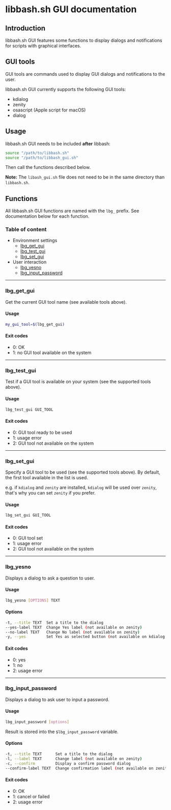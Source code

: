 # libbash.sh GUI documentation

## Introduction
libbash.sh GUI features some functions to display dialogs and notifications for scripts with graphical interfaces.

## GUI tools
GUI tools are commands used to display GUI dialogs and notifications to the user.

libbash.sh GUI currently supports the following GUI tools:
- kdialog
- zenity
- osascript (Apple script for macOS)
- dialog

## Usage
libbash.sh GUI needs to be included **after** libbash:
```bash
source "/path/to/libbash.sh"
source "/path/to/libbash_gui.sh"
```
Then call the functions described below.

**Note:** The `libash_gui.sh` file does not need to be in the same directory than `libbash.sh`.

## Functions
All libbash.sh GUI functions are named with the `lbg_` prefix. See documentation below for each function.

### Table of content
* Environment settings
	* [lbg_get_gui](#lbg_get_gui)
	* [lbg_test_gui](#lbg_test_gui)
	* [lbg_set_gui](#lbg_set_gui)
* User interaction
	* [lbg_yesno](#lbg_yesno)
	* [lbg_input_password](#lbg_input_password2)

---------------------------------------------------------------
<a name="lbg_get_gui"></a>
### lbg_get_gui
Get the current GUI tool name (see available tools above).

#### Usage
```bash
my_gui_tool=$(lbg_get_gui)
```

#### Exit codes
- 0: OK
- 1: no GUI tool available on the system

---------------------------------------------------------------
<a name="lbg_test_gui"></a>
### lbg_test_gui
Test if a GUI tool is available on your system (see the supported tools above).

#### Usage
```bash
lbg_test_gui GUI_TOOL
```

#### Exit codes
- 0: GUI tool ready to be used
- 1: usage error
- 2: GUI tool not available on the system

---------------------------------------------------------------
<a name="lbg_set_gui"></a>
### lbg_set_gui
Specify a GUI tool to be used (see the supported tools above).
By default, the first tool available in the list is used.

e.g. if `kdialog` and `zenity` are installed, `kdialog` will be used over `zenity`,
that's why you can set `zenity` if you prefer.

#### Usage
```bash
lbg_set_gui GUI_TOOL
```

#### Exit codes
- 0: GUI tool set
- 1: usage error
- 2: GUI tool not available on the system

---------------------------------------------------------------
<a name="lbg_yesno"></a>
### lbg_yesno
Displays a dialog to ask a question to user.

#### Usage
```bash
lbg_yesno [OPTIONS] TEXT
```

#### Options
```bash
-t, --title TEXT  Set a title to the dialog
--yes-label TEXT  Change Yes label (not available on zenity)
--no-label TEXT   Change No label (not available on zenity)
-y, --yes         Set Yes as selected button (not available on kdialog and zenity)
```

#### Exit codes
- 0: yes
- 1: no
- 2: usage error

---------------------------------------------------------------
<a name="lbg_input_password"></a>
### lbg_input_password
Displays a dialog to ask user to input a password.

#### Usage
```bash
lbg_input_password [options]
```
Result is stored into the `$lbg_input_password` variable.

#### Options
```bash
-t, --title TEXT      Set a title to the dialog
-l, --label TEXT      Change label (not available on zenity)
-c, --confirm         Display a confirm password dialog
--confirm-label TEXT  Change confirmation label (not available on zenity)
```

#### Exit codes
- 0: OK
- 1: cancel or failed
- 2: usage error
